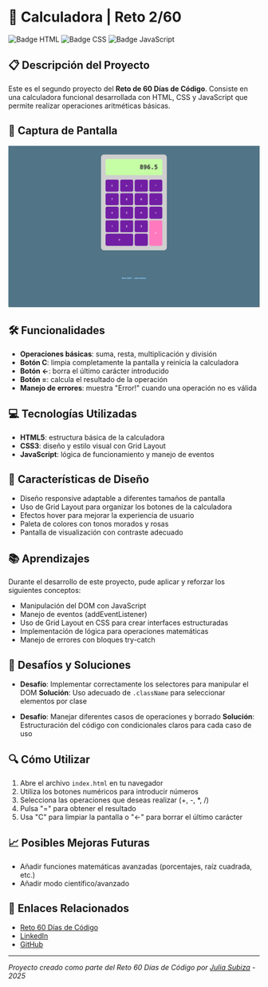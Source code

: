 # 🧮 Calculadora | Reto 2/60

![Badge HTML](https://img.shields.io/badge/HTML5-E34F26?style=for-the-badge&logo=html5&logoColor=white)
![Badge CSS](https://img.shields.io/badge/CSS3-1572B6?style=for-the-badge&logo=css3&logoColor=white)
![Badge JavaScript](https://img.shields.io/badge/JavaScript-F7DF1E?style=for-the-badge&logo=javascript&logoColor=black)

## 📋 Descripción del Proyecto

Este es el segundo proyecto del **Reto de 60 Días de Código**. Consiste en una calculadora funcional desarrollada con HTML, CSS y JavaScript que permite realizar operaciones aritméticas básicas.

## 📸 Captura de Pantalla

![App Screenshot](/fotos%20proyectos/2.png)

## 🛠️ Funcionalidades

- **Operaciones básicas**: suma, resta, multiplicación y división
- **Botón C**: limpia completamente la pantalla y reinicia la calculadora
- **Botón ←**: borra el último carácter introducido
- **Botón =**: calcula el resultado de la operación
- **Manejo de errores**: muestra "Error!" cuando una operación no es válida

## 💻 Tecnologías Utilizadas

- **HTML5**: estructura básica de la calculadora
- **CSS3**: diseño y estilo visual con Grid Layout
- **JavaScript**: lógica de funcionamiento y manejo de eventos

## 🎨 Características de Diseño

- Diseño responsive adaptable a diferentes tamaños de pantalla
- Uso de Grid Layout para organizar los botones de la calculadora
- Efectos hover para mejorar la experiencia de usuario
- Paleta de colores con tonos morados y rosas
- Pantalla de visualización con contraste adecuado

## 📚 Aprendizajes

Durante el desarrollo de este proyecto, pude aplicar y reforzar los siguientes conceptos:

- Manipulación del DOM con JavaScript
- Manejo de eventos (addEventListener)
- Uso de Grid Layout en CSS para crear interfaces estructuradas
- Implementación de lógica para operaciones matemáticas
- Manejo de errores con bloques try-catch

## 📝 Desafíos y Soluciones

- **Desafío**: Implementar correctamente los selectores para manipular el DOM
  **Solución**: Uso adecuado de `.className` para seleccionar elementos por clase

- **Desafío**: Manejar diferentes casos de operaciones y borrado
  **Solución**: Estructuración del código con condicionales claros para cada caso de uso

## 🔍 Cómo Utilizar

1. Abre el archivo `index.html` en tu navegador
2. Utiliza los botones numéricos para introducir números
3. Selecciona las operaciones que deseas realizar (+, -, *, /)
4. Pulsa "=" para obtener el resultado
5. Usa "C" para limpiar la pantalla o "←" para borrar el último carácter

## 📈 Posibles Mejoras Futuras

- Añadir funciones matemáticas avanzadas (porcentajes, raíz cuadrada, etc.)
- Añadir modo científico/avanzado

## 🔗 Enlaces Relacionados

- [Reto 60 Días de Código](https://github.com/Julia-SP/reto-60-dias-codigo)
- [LinkedIn](https://www.linkedin.com/in/juliasubiza/)
- [GitHub](https://github.com/Julia-SP)

---

_Proyecto creado como parte del Reto 60 Días de Código por [Julia Subiza](https://github.com/Julia-SP) - 2025_
